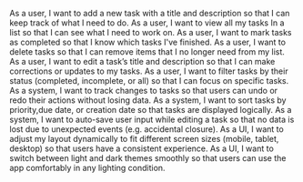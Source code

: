 As a user, I want to add a new task with a title and description so that I can keep track of what I need to do.
As a user, I want to view all my tasks In a list so that I can see what I need to work on.
As a user, I want to mark tasks as completed so that I know which tasks I've finished.
As a user, I want to delete tasks so that I can remove items that I no longer need from my list.
As a user, I want to edit a task’s title and description so that I can make corrections or updates to my tasks.
As a user, I want to filter tasks by their status (completed, incomplete, or all) so that I can focus on specific tasks.
As a system, I want to track changes to tasks so that users can undo or redo their actions without losing data.
As a system, I want to sort tasks by priority,due date, or creation date so that tasks are displayed logically.
As a system, I want to auto-save user input while editing a task so that no data is lost due to unexpected events (e.g.
accidental closure).
As a UI, I want to adjust my layout dynamically to fit different screen sizes (mobile, tablet, desktop) so that users
have a consistent experience.
As a UI, I want to switch between light and dark themes smoothly so that users can use the app comfortably in any
lighting condition.
